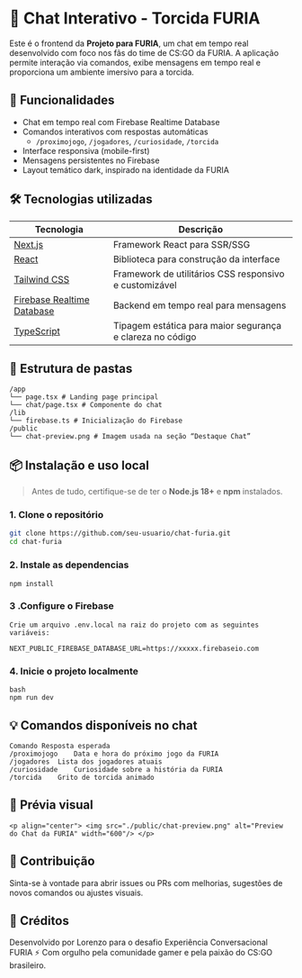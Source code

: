 # 🦁 Chat Interativo - Torcida FURIA

Este é o frontend da **Projeto para FURIA**, um chat em tempo real desenvolvido com foco nos fãs do time de CS:GO da FURIA. A aplicação permite interação via comandos, exibe mensagens em tempo real e proporciona um ambiente imersivo para a torcida.

## 🚀 Funcionalidades

- Chat em tempo real com Firebase Realtime Database
- Comandos interativos com respostas automáticas
  - `/proximojogo`, `/jogadores`, `/curiosidade`, `/torcida`
- Interface responsiva (mobile-first)
- Mensagens persistentes no Firebase
- Layout temático dark, inspirado na identidade da FURIA

## 🛠 Tecnologias utilizadas

| Tecnologia     | Descrição                                  |
|----------------|----------------------------------------------|
| [Next.js](https://nextjs.org/)       | Framework React para SSR/SSG                              |
| [React](https://react.dev/)          | Biblioteca para construção da interface                   |
| [Tailwind CSS](https://tailwindcss.com/) | Framework de utilitários CSS responsivo e customizável  |
| [Firebase Realtime Database](https://firebase.google.com/products/realtime-database) | Backend em tempo real para mensagens                   |
| [TypeScript](https://www.typescriptlang.org/) | Tipagem estática para maior segurança e clareza no código |

## 📁 Estrutura de pastas

```
/app
└── page.tsx # Landing page principal
└── chat/page.tsx # Componente do chat
/lib
└── firebase.ts # Inicialização do Firebase
/public
└── chat-preview.png # Imagem usada na seção “Destaque Chat”
```

## 📦 Instalação e uso local

> Antes de tudo, certifique-se de ter o **Node.js 18+** e **npm** instalados.

### 1. Clone o repositório
```bash
git clone https://github.com/seu-usuario/chat-furia.git
cd chat-furia

```

### 2. Instale as dependencias
```
npm install

```
### 3 .Configure o Firebase

```
Crie um arquivo .env.local na raiz do projeto com as seguintes variáveis:

NEXT_PUBLIC_FIREBASE_DATABASE_URL=https://xxxxx.firebaseio.com
```

### 4. Inicie o projeto localmente
```
bash
npm run dev
```

## 💡 Comandos disponíveis no chat
```
Comando	Resposta esperada
/proximojogo	Data e hora do próximo jogo da FURIA
/jogadores	Lista dos jogadores atuais
/curiosidade	Curiosidade sobre a história da FURIA
/torcida	Grito de torcida animado
```

## 📸 Prévia visual
```
<p align="center"> <img src="./public/chat-preview.png" alt="Preview do Chat da FURIA" width="600"/> </p>
```
## 🤝 Contribuição
Sinta-se à vontade para abrir issues ou PRs com melhorias, sugestões de novos comandos ou ajustes visuais.

## 🧠 Créditos
Desenvolvido por Lorenzo para o desafio Experiência Conversacional FURIA ⚡
Com orgulho pela comunidade gamer e pela paixão do CS:GO brasileiro.